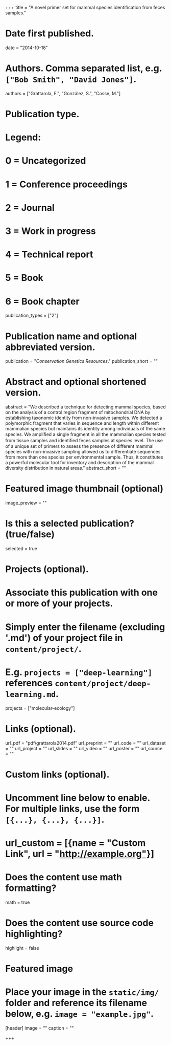 +++
title = "A novel primer set for mammal species identification from feces samples."

# Date first published.
date = "2014-10-18"

# Authors. Comma separated list, e.g. `["Bob Smith", "David Jones"]`.
authors = ["Grattarola, F.", "González, S.", "Cosse, M."]

# Publication type.
# Legend:
# 0 = Uncategorized
# 1 = Conference proceedings
# 2 = Journal
# 3 = Work in progress
# 4 = Technical report
# 5 = Book
# 6 = Book chapter
publication_types = ["2"]

# Publication name and optional abbreviated version.
publication = "*Conservation Genetics Resources*."
publication_short = ""

# Abstract and optional shortened version.
abstract = "We described a technique for detecting mammal species, based on the analysis of a control region fragment of mitochondrial DNA by establishing taxonomic identity from non-invasive samples. We detected a polymorphic fragment that varies in sequence and length within different mammalian species but maintains its identity among individuals of the same species. We ampliﬁed a single fragment in all the mammalian species tested from tissue samples and identiﬁed feces samples at species level. The use of a unique set of primers to assess the presence of different mammal species with non-invasive sampling allowed us to differentiate sequences from more than one species per environmental sample. Thus, it constitutes a powerful molecular tool for inventory and description of the mammal diversity distribution in natural areas."
abstract_short = ""

# Featured image thumbnail (optional)
image_preview = ""

# Is this a selected publication? (true/false)
selected = true

# Projects (optional).
#   Associate this publication with one or more of your projects.
#   Simply enter the filename (excluding '.md') of your project file in `content/project/`.
#   E.g. `projects = ["deep-learning"]` references `content/project/deep-learning.md`.
projects = ["molecular-ecology"]

# Links (optional).
url_pdf = "pdf/grattarola2014.pdf"
url_preprint = ""
url_code = ""
url_dataset = ""
url_project = ""
url_slides = ""
url_video = ""
url_poster = ""
url_source = ""

# Custom links (optional).
#   Uncomment line below to enable. For multiple links, use the form `[{...}, {...}, {...}]`.
# url_custom = [{name = "Custom Link", url = "http://example.org"}]

# Does the content use math formatting?
math = true

# Does the content use source code highlighting?
highlight = false

# Featured image
# Place your image in the `static/img/` folder and reference its filename below, e.g. `image = "example.jpg"`.
[header]
image = ""
caption = ""

+++
